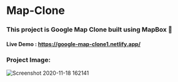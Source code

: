 # Map-Clone

### This project is Google Map Clone built using MapBox 📍

#### Live Demo : https://google-map-clone1.netlify.app/

### Project Image:

![Screenshot 2020-11-18 162141](https://user-images.githubusercontent.com/52570524/99522564-d723c180-29bb-11eb-910c-ec5f63125f51.png)


